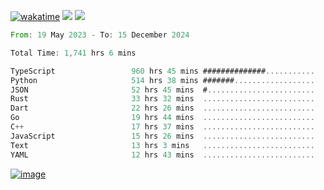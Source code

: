 [![wakatime](https://wakatime.com/badge/user/00eead22-fb14-4dd0-ab8a-3625cafbd50d.svg)](https://wakatime.com/@00eead22-fb14-4dd0-ab8a-3625cafbd50d)
![](https://komarev.com/ghpvc/?username=flatypus)
![](https://pixel.flatypus.me/flatypus?type=tracker)
<!--START_SECTION:waka-->

```rust
From: 19 May 2023 - To: 15 December 2024

Total Time: 1,741 hrs 6 mins

TypeScript                 960 hrs 45 mins ##############...........   54.93 %
Python                     514 hrs 38 mins #######..................   29.42 %
JSON                       52 hrs 45 mins  #........................   03.02 %
Rust                       33 hrs 32 mins  .........................   01.92 %
Dart                       22 hrs 26 mins  .........................   01.28 %
Go                         19 hrs 44 mins  .........................   01.13 %
C++                        17 hrs 37 mins  .........................   01.01 %
JavaScript                 15 hrs 26 mins  .........................   00.88 %
Text                       13 hrs 3 mins   .........................   00.75 %
YAML                       12 hrs 43 mins  .........................   00.73 %
```

<!--END_SECTION:waka-->
[<img alt="image" src="https://github.com/flatypus/flatypus/assets/68029599/0a302dc1-501c-43a0-ae8d-37ec4817f3bd">](https://flatypus.me)

